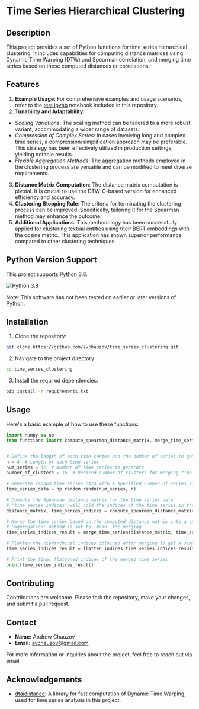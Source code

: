 # Time Series Hierarchical Clustering

## Description

This project provides a set of Python functions for time series hierarchical clustering. It includes capabilities for computing distance matrices using Dynamic Time Warping (DTW) and Spearman correlation, and merging time series based on these computed distances or correlations.

## Features

1. **Example Usage**: For comprehensive examples and usage scenarios, refer to the [test.ipynb](https://github.com/avchauzov/time_series_clustering/blob/master/test.ipynb) notebook included in this repository.
2. **Tunability and Adaptability**:

- _Scaling Variations_: The scaling method can be tailored to a more robust variant, accommodating a wider range of datasets.
- _Compression of Complex Series_: In cases involving long and complex time series, a compression/simplification approach may be preferable. This strategy has been effectively utilized in production settings, yielding notable results.
- _Flexible Aggregation Methods_: The aggregation methods employed in the clustering process are versatile and can be modified to meet diverse requirements.

3. **Distance Matrix Computation**: The distance matrix computation is pivotal. It is crucial to use the DTW-C-based version for enhanced efficiency and accuracy.
4. **Clustering Stopping Rule**: The criteria for terminating the clustering process can be improved. Specifically, tailoring it for the Spearman method may enhance the outcome.
5. **Additional Applications**: This methodology has been successfully applied for clustering textual entities using their BERT embeddings with the cosine metric. This application has shown superior performance compared to other clustering techniques.

## Python Version Support

This project supports Python 3.8.

![Python 3.8](https://img.shields.io/badge/python-3.8-blue.svg)

Note: This software has not been tested on earlier or later versions of Python.

## Installation

1. Clone the repository:

```bash
git clone https://github.com/avchauzov/time_series_clustering.git
```

2. Navigate to the project directory:

```bash
cd time_series_clustering
```

3. Install the required dependencies:

```bash
pip install -r requirements.txt
```

## Usage

Here's a basic example of how to use these functions:

```python
import numpy as np
from functions import compute_spearman_distance_matrix, merge_time_series, flatten_indices


# Define the length of each time series and the number of series to generate
n = 4  # Length of each time series
num_series = 32  # Number of time series to generate
number_of_clusters = 16  # Desired number of clusters for merging time series

# Generate random time series data with a specified number of series and length
time_series_data = np.random.randn(num_series, n)

# Compute the Spearman distance matrix for the time series data
# 'time_series_indices' will hold the indices of the time series in the original dataset
distance_matrix, time_series_indices = compute_spearman_distance_matrix(time_series_data)

# Merge the time series based on the computed distance matrix into a specified number of clusters
# 'aggregation' method is set to 'mean' for merging
time_series_indices_result = merge_time_series(distance_matrix, time_series_indices, number_of_clusters, aggregation='mean')

# Flatten the hierarchical indices obtained after merging to get a simple list of indices
time_series_indices_result = flatten_indices(time_series_indices_result)

# Print the final flattened indices of the merged time series
print(time_series_indices_result)
```

## Contributing

Contributions are welcome. Please fork the repository, make your changes, and submit a pull request.

## Contact

- **Name:** Andrew Chauzov
- **Email:** [avchauzov@gmail.com](mailto:avchauzov@gmail.com)

For more information or inquiries about the project, feel free to reach out via email.

## Acknowledgements

- [dtaidistance](https://github.com/wannesm/dtaidistance): A library for fast computation of Dynamic Time Warping, used for time series analysis in this project.
